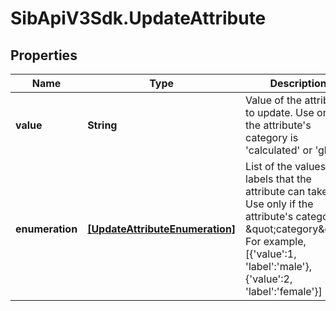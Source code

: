 # SibApiV3Sdk.UpdateAttribute

## Properties
Name | Type | Description | Notes
------------ | ------------- | ------------- | -------------
**value** | **String** | Value of the attribute to update. Use only if the attribute&#39;s category is &#39;calculated&#39; or &#39;global&#39; | [optional] 
**enumeration** | [**[UpdateAttributeEnumeration]**](UpdateAttributeEnumeration.md) | List of the values and labels that the attribute can take. Use only if the attribute&#39;s category is \&quot;category\&quot;. For example, [{&#39;value&#39;:1, &#39;label&#39;:&#39;male&#39;}, {&#39;value&#39;:2, &#39;label&#39;:&#39;female&#39;}] | [optional] 


